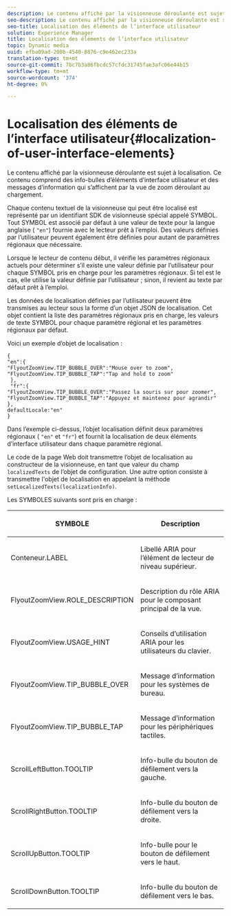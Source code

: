 ```yaml
---
description: Le contenu affiché par la visionneuse déroulante est sujet à localisation. Ce contenu comprend des info-bulles d’éléments d’interface utilisateur et des messages d’information qui s’affichent par la vue de zoom déroulant au chargement.
seo-description: Le contenu affiché par la visionneuse déroulante est sujet à localisation. Ce contenu comprend des info-bulles d’éléments d’interface utilisateur et des messages d’information qui s’affichent par la vue de zoom déroulant au chargement.
seo-title: Localisation des éléments de l’interface utilisateur
solution: Experience Manager
title: Localisation des éléments de l’interface utilisateur
topic: Dynamic media
uuid: efba09ad-200b-4540-8876-c9e462ec233a
translation-type: tm+mt
source-git-commit: 7bc7b3a86fbcdc57cfdc31745fae3afc06e44b15
workflow-type: tm+mt
source-wordcount: '374'
ht-degree: 0%

---
```



# Localisation des éléments de l’interface utilisateur{#localization-of-user-interface-elements}

Le contenu affiché par la visionneuse déroulante est sujet à localisation. Ce contenu comprend des info-bulles d’éléments d’interface utilisateur et des messages d’information qui s’affichent par la vue de zoom déroulant au chargement.

Chaque contenu textuel de la visionneuse qui peut être localisé est représenté par un identifiant SDK de visionneuse spécial appelé SYMBOL. Tout SYMBOL est associé par défaut à une valeur de texte pour la langue anglaise ( `"en"`) fournie avec le lecteur prêt à l’emploi. Des valeurs définies par l’utilisateur peuvent également être définies pour autant de paramètres régionaux que nécessaire.

Lorsque le lecteur de contenu début, il vérifie les paramètres régionaux actuels pour déterminer s’il existe une valeur définie par l’utilisateur pour chaque SYMBOL pris en charge pour les paramètres régionaux. Si tel est le cas, elle utilise la valeur définie par l’utilisateur ; sinon, il revient au texte par défaut prêt à l’emploi.

Les données de localisation définies par l’utilisateur peuvent être transmises au lecteur sous la forme d’un objet JSON de localisation. Cet objet contient la liste des paramètres régionaux pris en charge, les valeurs de texte SYMBOL pour chaque paramètre régional et les paramètres régionaux par défaut.

Voici un exemple d’objet de localisation :

```
{ 
"en":{ 
"FlyoutZoomView.TIP_BUBBLE_OVER":"Mouse over to zoom", 
"FlyoutZoomView.TIP_BUBBLE_TAP":"Tap and hold to zoom" 
 }, 
 "fr":{ 
"FlyoutZoomView.TIP_BUBBLE_OVER":"Passez la souris sur pour zoomer", 
"FlyoutZoomView.TIP_BUBBLE_TAP":"Appuyez et maintenez pour agrandir" 
}, 
defaultLocale:"en" 
}
```

Dans l’exemple ci-dessus, l’objet localisation définit deux paramètres régionaux ( `"en"` et `"fr"`) et fournit la localisation de deux éléments d’interface utilisateur dans chaque paramètre régional.

Le code de la page Web doit transmettre l’objet de localisation au constructeur de la visionneuse, en tant que valeur du champ `localizedTexts` de l’objet de configuration. Une autre option consiste à transmettre l&#39;objet de localisation en appelant la méthode `setLocalizedTexts(localizationInfo)`.

Les SYMBOLES suivants sont pris en charge :

<table id="table_58C40353B7244335872350C98DF2CFB3"> 
 <thead> 
  <tr> 
   <th colname="col1" class="entry"> <p>SYMBOLE </p> </th> 
   <th colname="col2" class="entry"> <p>Description </p> </th> 
  </tr> 
 </thead>
 <tbody> 
  <tr> 
   <td colname="col1"> <p> <span class="codeph"> Conteneur.LABEL  </span> </p> </td> 
   <td colname="col2"> <p>Libellé ARIA pour l’élément de lecteur de niveau supérieur. </p> </td> 
  </tr> 
  <tr> 
   <td colname="col1"> <p> <span class="codeph"> FlyoutZoomView.ROLE_DESCRIPTION  </span> </p> </td> 
   <td colname="col2"> <p>Description du rôle ARIA pour le composant principal de la vue. </p> </td> 
  </tr> 
  <tr> 
   <td colname="col1"> <p> <span class="codeph"> FlyoutZoomView.USAGE_HINT  </span> </p> </td> 
   <td colname="col2"> <p>Conseils d’utilisation ARIA pour les utilisateurs du clavier. </p> </td> 
  </tr> 
  <tr> 
   <td colname="col1"> <p> <span class="codeph"> FlyoutZoomView.TIP_BUBBLE_OVER  </span> </p> </td> 
   <td colname="col2"> <p>Message d’information pour les systèmes de bureau. </p> </td> 
  </tr> 
  <tr> 
   <td colname="col1"> <p> <span class="codeph"> FlyoutZoomView.TIP_BUBBLE_TAP  </span> </p> </td> 
   <td colname="col2"> <p>Message d’information pour les périphériques tactiles. </p> </td> 
  </tr> 
  <tr> 
   <td colname="col1"> <p> <span class="codeph"> ScrollLeftButton.TOOLTIP  </span> </p> </td> 
   <td colname="col2"> <p>Info-bulle du bouton de défilement vers la gauche. </p> </td> 
  </tr> 
  <tr> 
   <td colname="col1"> <p> <span class="codeph"> ScrollRightButton.TOOLTIP  </span> </p> </td> 
   <td colname="col2"> <p>Info-bulle du bouton de défilement vers la droite. </p> </td> 
  </tr> 
  <tr> 
   <td colname="col1"> <p> <span class="codeph"> ScrollUpButton.TOOLTIP  </span> </p> </td> 
   <td colname="col2"> <p>Info-bulle pour le bouton de défilement vers le haut. </p> </td> 
  </tr> 
  <tr> 
   <td colname="col1"> <p> <span class="codeph"> ScrollDownButton.TOOLTIP  </span> </p> </td> 
   <td colname="col2"> <p>Info-bulle du bouton de défilement vers le bas. </p> </td> 
  </tr> 
 </tbody> 
</table>

